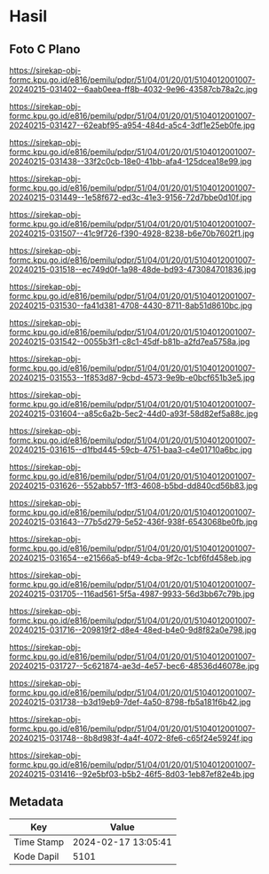 # Hasil

## Foto C Plano

https://sirekap-obj-formc.kpu.go.id/e816/pemilu/pdpr/51/04/01/20/01/5104012001007-20240215-031402--6aab0eea-ff8b-4032-9e96-43587cb78a2c.jpg

https://sirekap-obj-formc.kpu.go.id/e816/pemilu/pdpr/51/04/01/20/01/5104012001007-20240215-031427--62eabf95-a954-484d-a5c4-3df1e25eb0fe.jpg

https://sirekap-obj-formc.kpu.go.id/e816/pemilu/pdpr/51/04/01/20/01/5104012001007-20240215-031438--33f2c0cb-18e0-41bb-afa4-125dcea18e99.jpg

https://sirekap-obj-formc.kpu.go.id/e816/pemilu/pdpr/51/04/01/20/01/5104012001007-20240215-031449--1e58f672-ed3c-41e3-9156-72d7bbe0d10f.jpg

https://sirekap-obj-formc.kpu.go.id/e816/pemilu/pdpr/51/04/01/20/01/5104012001007-20240215-031507--41c9f726-f390-4928-8238-b6e70b7602f1.jpg

https://sirekap-obj-formc.kpu.go.id/e816/pemilu/pdpr/51/04/01/20/01/5104012001007-20240215-031518--ec749d0f-1a98-48de-bd93-473084701836.jpg

https://sirekap-obj-formc.kpu.go.id/e816/pemilu/pdpr/51/04/01/20/01/5104012001007-20240215-031530--fa41d381-4708-4430-8711-8ab51d8610bc.jpg

https://sirekap-obj-formc.kpu.go.id/e816/pemilu/pdpr/51/04/01/20/01/5104012001007-20240215-031542--0055b3f1-c8c1-45df-b81b-a2fd7ea5758a.jpg

https://sirekap-obj-formc.kpu.go.id/e816/pemilu/pdpr/51/04/01/20/01/5104012001007-20240215-031553--1f853d87-9cbd-4573-9e9b-e0bcf651b3e5.jpg

https://sirekap-obj-formc.kpu.go.id/e816/pemilu/pdpr/51/04/01/20/01/5104012001007-20240215-031604--a85c6a2b-5ec2-44d0-a93f-58d82ef5a88c.jpg

https://sirekap-obj-formc.kpu.go.id/e816/pemilu/pdpr/51/04/01/20/01/5104012001007-20240215-031615--d1fbd445-59cb-4751-baa3-c4e01710a6bc.jpg

https://sirekap-obj-formc.kpu.go.id/e816/pemilu/pdpr/51/04/01/20/01/5104012001007-20240215-031626--552abb57-1ff3-4608-b5bd-dd840cd56b83.jpg

https://sirekap-obj-formc.kpu.go.id/e816/pemilu/pdpr/51/04/01/20/01/5104012001007-20240215-031643--77b5d279-5e52-436f-938f-6543068be0fb.jpg

https://sirekap-obj-formc.kpu.go.id/e816/pemilu/pdpr/51/04/01/20/01/5104012001007-20240215-031654--e21566a5-bf49-4cba-9f2c-1cbf6fd458eb.jpg

https://sirekap-obj-formc.kpu.go.id/e816/pemilu/pdpr/51/04/01/20/01/5104012001007-20240215-031705--116ad561-5f5a-4987-9933-56d3bb67c79b.jpg

https://sirekap-obj-formc.kpu.go.id/e816/pemilu/pdpr/51/04/01/20/01/5104012001007-20240215-031716--209819f2-d8e4-48ed-b4e0-9d8f82a0e798.jpg

https://sirekap-obj-formc.kpu.go.id/e816/pemilu/pdpr/51/04/01/20/01/5104012001007-20240215-031727--5c621874-ae3d-4e57-bec6-48536d46078e.jpg

https://sirekap-obj-formc.kpu.go.id/e816/pemilu/pdpr/51/04/01/20/01/5104012001007-20240215-031738--b3d19eb9-7def-4a50-8798-fb5a181f6b42.jpg

https://sirekap-obj-formc.kpu.go.id/e816/pemilu/pdpr/51/04/01/20/01/5104012001007-20240215-031748--8b8d983f-4a4f-4072-8fe6-c65f24e5924f.jpg

https://sirekap-obj-formc.kpu.go.id/e816/pemilu/pdpr/51/04/01/20/01/5104012001007-20240215-031416--92e5bf03-b5b2-46f5-8d03-1eb87ef82e4b.jpg


## Metadata

| Key        | Value               |
| ---------- | ------------------- |
| Time Stamp | 2024-02-17 13:05:41 |
| Kode Dapil | 5101                |




